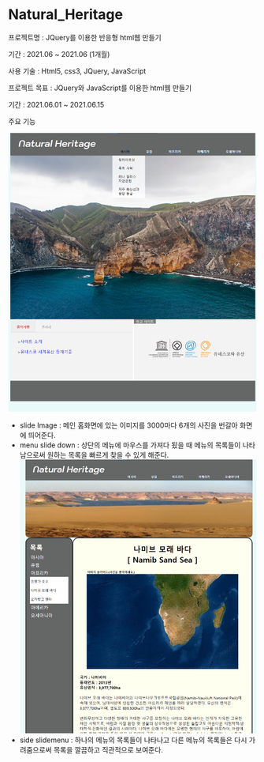 # Natural_Heritage

프로젝트명 : JQuery를 이용한 반응형 html웹 만들기

기간 : 2021.06 ~ 2021.06 (1개월)

사용 기술 : Html5, css3, JQuery, JavaScript

프로젝트 목표 : JQuery와 JavaScript를 이용한 html웹 만들기

기간 : 2021.06.01 ~ 2021.06.15 

주요 기능 


<img src = "https://github.com/suwho18/Natural_Heritage/blob/main/%EC%9B%B9%ED%8E%98%EC%9D%B4%EC%A7%801.png"></img>
- slide Image : 메인 홈화면에 있는 이미지를 3000마다 6개의 사진을 번갈아 화면에 띄어준다.
- menu slide down : 상단의 메뉴에 마우스를 가져다 됬을 때 메뉴의 목록들이 나타남으로써 원하는 목록을 빠르게 찾을 수 있게 해준다.
<img src = "https://github.com/suwho18/Natural_Heritage/blob/main/%EC%9B%B9%ED%8E%98%EC%9D%B4%EC%A7%802.png"></img>
- side slidemenu  : 하나의 메뉴의 목록들이 나타나고 다른 메뉴의 목록들은 다시 가려줌으로써 목록을 깔끔하고 직관적으로 보여준다.
